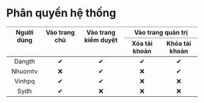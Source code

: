 # Phân quyền hệ thống


<table class="tg" style="border-collapse:collapse;border-spacing:0;">
<thead>
  <tr>
    <th class="tg-0pky" rowspan="2" style="border-color:inherit;text-align:center;vertical-align:top">Người dùng</th>
    <th class="tg-0pky" rowspan="2" style="border-color:inherit;text-align:center;vertical-align:top">Vào trang chủ</th>
    <th class="tg-0pky" rowspan="2" style="border-color:inherit;text-align:center;vertical-align:top">Vào trang kiểm duyệt</th>
    <th class="tg-0pky" colspan="2" style="border-color:inherit;text-align:center;vertical-align:top">Vào trang quản trị</th>
  </tr>
  <tr>
    <th class="tg-0pky" style="border-color:inherit;text-align:center;vertical-align:top">Xóa tài khoản</th>
    <th class="tg-0pky" style="border-color:inherit;text-align:center;vertical-align:top">Khóa tài khoản</th>
  </tr>
</thead>
<tbody>
  <tr>
    <td class="tg-0pky" style="border-color:inherit;text-align:center;vertical-align:top">Dangth</td>
    <td class="tg-0pky" style="border-color:inherit;text-align:center;vertical-align:top">&#10004;</td>
    <td class="tg-0pky" style="border-color:inherit;text-align:center;vertical-align:top">&#10004;</td>
    <td class="tg-0pky" style="border-color:inherit;text-align:center;vertical-align:top">&#10004;</td>
    <td class="tg-0pky" style="border-color:inherit;text-align:center;vertical-align:top">&#10004;</td>
  </tr>
  <tr>
    <td class="tg-0pky" style="border-color:inherit;text-align:center;vertical-align:top">Nhuomtv</td>
    <td class="tg-0pky" style="border-color:inherit;text-align:center;vertical-align:top">&#10060;</td>
    <td class="tg-0pky" style="border-color:inherit;text-align:center;vertical-align:top">&#10004;</td>
    <td class="tg-0pky" style="border-color:inherit;text-align:center;vertical-align:top">&#10060;</td>
    <td class="tg-0pky" style="border-color:inherit;text-align:center;vertical-align:top">&#10004;</td>
  </tr>
  <tr>
    <td class="tg-0lax" style="border-color:inherit;text-align:center;vertical-align:top">Vinhpq</td>
    <td class="tg-0lax" style="border-color:inherit;text-align:center;vertical-align:top">&#10004;</td>
    <td class="tg-0lax" style="border-color:inherit;text-align:center;vertical-align:top">&#10004;</td>
    <td class="tg-0lax" style="border-color:inherit;text-align:center;vertical-align:top">&#10060;</td>
    <td class="tg-0lax" style="border-color:inherit;text-align:center;vertical-align:top">&#10060;</td>
  </tr>
  <tr>
    <td class="tg-0lax" style="border-color:inherit;text-align:center;vertical-align:top">Sydh</td>
    <td class="tg-0lax" style="border-color:inherit;text-align:center;vertical-align:top">&#10004;</td>
    <td class="tg-0lax" style="border-color:inherit;text-align:center;vertical-align:top">&#10060;</td>
    <td class="tg-0lax" style="border-color:inherit;text-align:center;vertical-align:top">&#10060;</td>
    <td class="tg-0lax" style="border-color:inherit;text-align:center;vertical-align:top">&#10060;</td>
  </tr>
</tbody>
</table>
